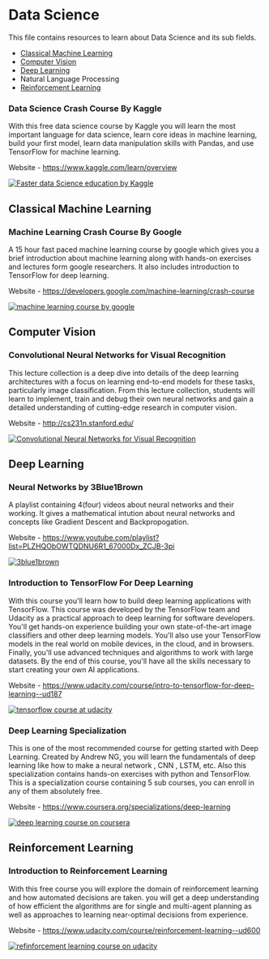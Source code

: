# Data Science

This file contains resources to learn about Data Science and its sub fields.

* [Classical Machine Learning](#classical-machine-learning)
* [Computer Vision](#computer-vision)
* [Deep Learning](#deep-learning)
* Natural Language Processing 
* [Reinforcement Learning](#reinforcement-learning)


### Data Science Crash Course By Kaggle

With this free data science course by Kaggle you will learn the most important language for data science, learn core ideas in machine learning, build your first model, learn data manipulation skills with Pandas, and use TensorFlow for machine learning. 

Website - https://www.kaggle.com/learn/overview

[![Faster data Science education by Kaggle](https://user-images.githubusercontent.com/4047597/67204350-f653c680-f42a-11e9-9c74-b5cc4d7dc28b.png)](https://www.kaggle.com/learn/overview)


## Classical Machine Learning

### Machine Learning Crash Course By Google

A 15 hour fast paced machine learning course by google which gives you a brief introduction about machine learning along with hands-on exercises and lectures form google researchers. It also includes introduction to TensorFlow for deep learning.

Website - https://developers.google.com/machine-learning/crash-course

[![machine learning course by google](https://user-images.githubusercontent.com/33346480/66891424-ca89a880-f006-11e9-80b9-d4d020155c7f.png)](https://developers.google.com/machine-learning/crash-course)


## Computer Vision

### Convolutional Neural Networks for Visual Recognition

This lecture collection is a deep dive into details of the deep learning architectures with a focus on learning end-to-end models for these tasks, particularly image classification. From this lecture collection, students will learn to implement, train and debug their own neural networks and gain a detailed understanding of cutting-edge research in computer vision.

Website - http://cs231n.stanford.edu/

[![Convolutional Neural Networks for Visual Recognition](https://user-images.githubusercontent.com/42378118/67597306-7c07a700-f788-11e9-91d8-1d1717649cc0.png)](http://cs231n.stanford.edu/)


## Deep Learning

### Neural Networks by 3Blue1Brown

A playlist containing 4(four) videos about neural networks and their working. It gives a mathematical intution about neural networks and concepts like Gradient Descent and Backpropogation. 

Website - https://www.youtube.com/playlist?list=PLZHQObOWTQDNU6R1_67000Dx_ZCJB-3pi

[![3blue1brown](https://user-images.githubusercontent.com/41947720/66421378-6161ce00-ea25-11e9-9128-10473cd5ccb4.png)](https://www.youtube.com/playlist?list=PLZHQObOWTQDNU6R1_67000Dx_ZCJB-3pi)

### Introduction to TensorFlow For Deep Learning

With this course you'll learn how to build deep learning applications with TensorFlow. This course was developed by the TensorFlow team and Udacity as a practical approach to deep learning for software developers. You'll get hands-on experience building your own state-of-the-art image classifiers and other deep learning models. You'll also use your TensorFlow models in the real world on mobile devices, in the cloud, and in browsers. Finally, you'll use advanced techniques and algorithms to work with large datasets. By the end of this course, you'll have all the skills necessary to start creating your own AI applications.

Website - https://www.udacity.com/course/intro-to-tensorflow-for-deep-learning--ud187

[![tensorflow course at udacity](https://user-images.githubusercontent.com/33346480/66979219-5b758800-f0ca-11e9-99e2-7ec14e009d5a.png)](https://www.udacity.com/course/intro-to-tensorflow-for-deep-learning--ud187)

### Deep Learning Specialization

This is one of the most recommended course for getting started with Deep Learning. Created by Andrew NG, you will learn the fundamentals of deep learning like how to make a neural network , CNN , LSTM, etc. Also this specialization contains hands-on exercises with python and TensorFlow.
This is a specialization course containing 5 sub courses, you can enroll in any of them absolutely free.

Website - https://www.coursera.org/specializations/deep-learning

[![deep learning course on coursera](https://user-images.githubusercontent.com/33346480/66979662-fb7fe100-f0cb-11e9-87c9-558e6e5850e1.png)](https://www.coursera.org/specializations/deep-learning)


## Reinforcement Learning

### Introduction to Reinforcement Learning

With this free course you will explore the domain of reinforcement learning and how automated decisions are taken. you will get a deep understanding of how efficient the algorithms are for single and multi-agent planning as well as approaches to learning near-optimal decisions from experience.

Website - https://www.udacity.com/course/reinforcement-learning--ud600

[![refinforcement learning course on udacity](https://user-images.githubusercontent.com/33346480/66979366-d6d73980-f0ca-11e9-8731-bb98f95b817e.png)](https://www.udacity.com/course/reinforcement-learning--ud600)
